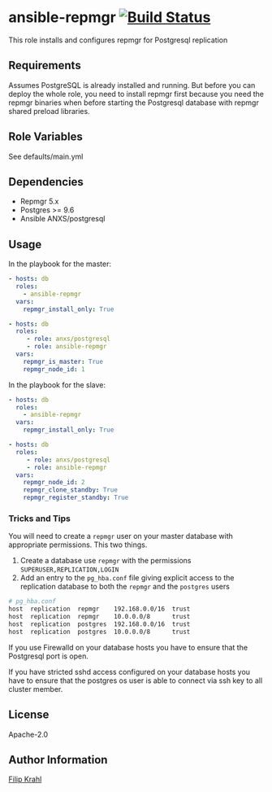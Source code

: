 ansible-repmgr [![Build Status](https://travis-ci.org/FLiPp3r90/ansible-repmgr.svg?branch=master)](https://travis-ci.org/github/FLiPp3r90/ansible-repmgr)
======

This role installs and configures repmgr for Postgresql replication

Requirements
------------

Assumes PostgreSQL is already installed and running.
But before you can deploy the whole role, you need to install repmgr first because you need the repmgr binaries when before starting the Postgresql database with repmgr shared preload libraries.

Role Variables
--------------

See defaults/main.yml

Dependencies
------------
* Repmgr 5.x
* Postgres >= 9.6
* Ansible ANXS/postgresql

Usage
-----

In the playbook for the master:

```yaml
- hosts: db
  roles:
    - ansible-repmgr
  vars:
    repmgr_install_only: True

- hosts: db
  roles:
     - role: anxs/postgresql
     - role: ansible-repmgr
  vars:
    repmgr_is_master: True
    repmgr_node_id: 1
```

In the playbook for the slave:

```yaml
- hosts: db
  roles:
    - ansible-repmgr
  vars:
    repmgr_install_only: True

- hosts: db
  roles:
     - role: anxs/postgresql
     - role: ansible-repmgr
  vars:
    repmgr_node_id: 2
    repmgr_clone_standby: True
    repmgr_register_standby: True
```


### Tricks and Tips

You will need to create a `repmgr` user on your master database with
appropriate permissions.  This two things.

1. Create a database use `repmgr` with the permissions
   `SUPERUSER,REPLICATION,LOGIN`
2. Add an entry to the `pg_hba.conf` file giving explicit access to the
   replication database to both the `repmgr` and the `postgres` users

  ```bash
  # pg_hba.conf
  host  replication  repmgr    192.168.0.0/16  trust
  host  replication  repmgr    10.0.0.0/8      trust
  host  replication  postgres  192.168.0.0/16  trust
  host  replication  postgres  10.0.0.0/8      trust

  ```

If you use Firewalld on your database hosts you have to ensure that the Postgresql port is open.

If you have stricted sshd access configured on your database hosts you have to ensure that the postgres os user is able to connect via ssh key to all cluster member.


License
-------

Apache-2.0

Author Information
------------------

[Filip Krahl](https://github.com/FLiPp3r90)
